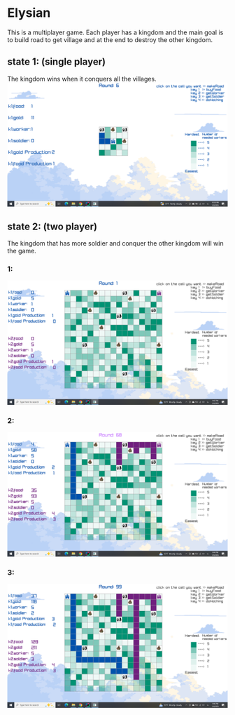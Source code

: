 # Elysian
This is a multiplayer game. Each player has a kingdom and the main goal is to build road to get village and at the end to destroy the other kingdom.

## state 1: (single player)
The kingdom wins when it conquers all the villages.
![singer player game](https://github.com/setayesh-nejadmohammad/elysian/blob/4e647853b80be719ef351caef2e335b6a3fd4a46/pics/game%20over%20view(single%20plyer).png)

## state 2: (two player)
The kingdom that has more soldier and conquer the other kingdom will win the game.
### 1:
![2 player game-1](https://github.com/setayesh-nejadmohammad/elysian/blob/4e647853b80be719ef351caef2e335b6a3fd4a46/pics/game%20over%20view(2%20plyer)-1.png)
### 2:
![2 player game-2](https://github.com/setayesh-nejadmohammad/elysian/blob/4e647853b80be719ef351caef2e335b6a3fd4a46/pics/game%20over%20view(2%20plyer)-2.png)
### 3:
![2 player game-3](https://github.com/setayesh-nejadmohammad/elysian/blob/4e647853b80be719ef351caef2e335b6a3fd4a46/pics/game%20over%20view(2%20plyer)-3.png)

